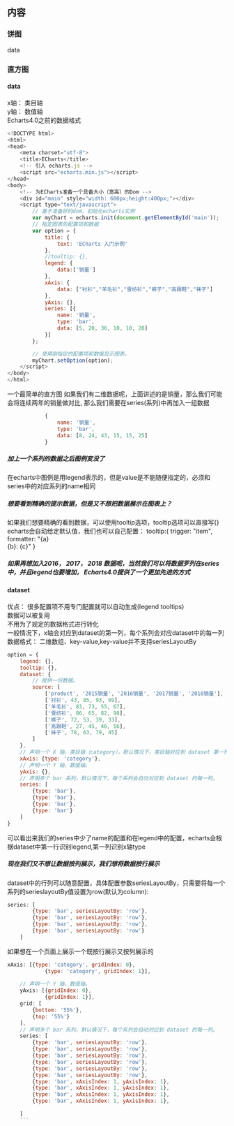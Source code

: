 ## 内容
### 饼图
data
### 直方图
#### data
x轴： 类目轴  
y轴： 数值轴  
Echarts4.0之前的数据格式
```js
<!DOCTYPE html>
<html>
<head>
    <meta charset="utf-8">
    <title>ECharts</title>
    <!-- 引入 echarts.js -->
    <script src="echarts.min.js"></script>
</head>
<body>
    <!-- 为ECharts准备一个具备大小（宽高）的Dom -->
    <div id="main" style="width: 600px;height:400px;"></div>
    <script type="text/javascript">
        // 基于准备好的dom，初始化echarts实例
        var myChart = echarts.init(document.getElementById('main'));
        // 指定图表的配置项和数据
        var option = {
            title: {
                text: 'ECharts 入门示例'
            },
            //tooltip: {},
            legend: {
                data:['销量']
            },
            xAxis: {
                data: ["衬衫","羊毛衫","雪纺衫","裤子","高跟鞋","袜子"]
            },
            yAxis: {},
            series: [{
                name: '销量',
                type: 'bar',
                data: [5, 20, 36, 10, 10, 20]
            }]
        };

        // 使用刚指定的配置项和数据显示图表。
        myChart.setOption(option);
    </script>
</body>
</html>
```
一个最简单的直方图
如果我们有二维数据呢，上面讲述的是销量，那么我们可能会将连续两年的销量做对比, 那么我们需要在series(系列)中再加入一组数据
```js
            {
                name: '销量',
                type: 'bar',
                data: [8, 24, 43, 15, 15, 25]
            }
```
##### 加上一个系列的数据之后图例变没了
在echarts中图例是用legend表示的，但是value是不能随便指定的，必须和series中的对应系列的name相同

##### 想要看到精确的提示数据，但是又不想把数据展示在图表上？
如果我们想要精确的看到数据，可以使用tooltip选项，tooltip选项可以直接写{} echarts会自动给定默认值，我们也可以自己配置：
    tooltip:{
        trigger: "item",
        formatter: "{a}<br/>{b}: {c}"
    }
##### 如果再想加入2016， 2017， 2018 数据呢，当然我们可以将数据罗列在series中，并且legend也要增加， Echarts4.0提供了一个更加先进的方式

#### dataset

优点：
   很多配置项不用专门配置就可以自动生成(legend tooltips)  
   数据可以被复用  
   不用为了规定的数据格式进行转化  
一般情况下，x轴会对应到dataset的第一列，每个系列会对应dataset中的每一列  
数据格式： 二维数组、key-value,key-value并不支持seriesLayoutBy


        
```js
option = {
    legend: {},
    tooltip: {},
    dataset: {
        // 提供一份数据。
        source: [
            ['product', '2015销量', '2016销量', '2017销量', '2018销量'],
            ['衬衫', 43, 85, 93, 99],
            ['羊毛衫', 83, 73, 55, 67],
            ['雪纺衫', 86, 65, 82, 98],
            ['裤子', 72, 53, 39, 33],
            ['高跟鞋', 27, 45, 46, 56],
            ['袜子', 78, 63, 79, 45]
        ]
    },
    // 声明一个 X 轴，类目轴（category）。默认情况下，类目轴对应到 dataset 第一列。
    xAxis: {type: 'category'},
    // 声明一个 Y 轴，数值轴。
    yAxis: {},
    // 声明多个 bar 系列，默认情况下，每个系列会自动对应到 dataset 的每一列。
    series: [
        {type: 'bar'},
        {type: 'bar'},
        {type: 'bar'},
        {type: 'bar'}
    ]
}
```
可以看出来我们的series中少了name的配置和在legend中的配置，echarts会根据dataset中第一行识别legend,第一列识别x轴type
##### 现在我们又不想让数据按列展示，我们想将数据按行展示
dataset中的行列可以随意配置，具体配置参数seriesLayoutBy，只需要将每一个系列的serieslayoutBy值设置为row(默认为column):
```js
series: [
        {type: 'bar', seriesLayoutBy: 'row'},
        {type: 'bar', seriesLayoutBy: 'row'},
        {type: 'bar', seriesLayoutBy: 'row'},
        {type: 'bar', seriesLayoutBy: 'row'}
    ]
```
如果想在一个页面上展示一个既按行展示又按列展示的
```js
xAxis: [{type: 'category', gridIndex: 0},
            {type: 'category', gridIndex: 1}],
            
    // 声明一个 Y 轴，数值轴。
    yAxis: [{gridIndex: 0},
            {gridIndex: 1}],
    grid: [
        {bottom: '55%'},
        {top: '55%'}
    ],
    // 声明多个 bar 系列，默认情况下，每个系列会自动对应到 dataset 的每一列。
    series: [
        {type: 'bar', seriesLayoutBy: 'row'},
        {type: 'bar', seriesLayoutBy: 'row'},
        {type: 'bar', seriesLayoutBy: 'row'},
        {type: 'bar', seriesLayoutBy: 'row'},
        {type: 'bar', seriesLayoutBy: 'row'},
        {type: 'bar', seriesLayoutBy: 'row'},
        {type: 'bar', xAxisIndex: 1, yAxisIndex: 1},
        {type: 'bar', xAxisIndex: 1, yAxisIndex: 1},
        {type: 'bar', xAxisIndex: 1, yAxisIndex: 1},
        {type: 'bar', xAxisIndex: 1, yAxisIndex: 1},
   
    ]
    ```


